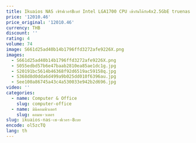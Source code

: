 ```yaml
---
title: Ikuaios NAS เซิร์ฟเวอร์8เบย์ Intel LGA1700 CPU เข้ากันได้กับ4x2.5GbE truenas unraid ESXi PVE Docker สนับสนุนการโจมตี vPro Q670 MB
price: '12010.46'
price_original: '12010.46'
currency: THB
discount: ''
rating: 4
volume: 74
image: S661d25ad40b14b1796ffd3272afe9226X.png
images:
  - S661d25ad40b14b1796ffd3272afe9226X.png
  - S055edbd57b6e47baab2810ea85ae1dc1g.jpg
  - S20191bc5614b46368f92d6519ac59158q.jpg
  - S368d8d0dda6d499a9b025dd010f6396au.jpg
  - See100a86745a43c4a530033e942b2d696.jpg
video: ''
categories:
  - name: Computer & Office
    slug: computer-office
  - name: มินิคอมพิวเตอร์
    slug: คอมพ-วเตอร
slug: ikuaios-nas-เซ-ฟเวอร-8เบย
encode: ol5zcTQ
lang: th
---
```

  